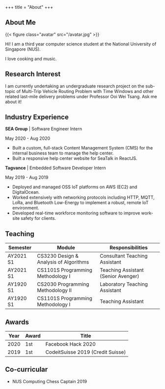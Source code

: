 +++
title = "About"
+++

## About Me

{{< figure class="avatar" src="/avatar.jpg" >}}

Hi! I am a third year computer science student at the National University of Singapore (NUS).

I love cooking and music.

## Research Interest

I am currently undertaking an undergraduate research project on the sub-topic of Multi-Trip Vehicle Routing Problem with Time Windows and other related last-mile delivery problems under Professor Ooi Wei Tsang. Ask me about it!

## Industry Experience

**SEA Group** | Software Engineer Intern

May 2020 - Aug 2020

- Built a custom, full-stack Content Management System (CMS) for the internal business team to manage the help center.
- Built a responsive help center website for SeaTalk in ReactJS.

**Tagvance** | Embedded Software Developer Intern

May 2019 - Aug 2019

- Deployed and managed OSS IoT platforms on AWS (EC2) and DigitalOcean.
- Worked extensively with networking protocols including HTTP, MQTT, LoRa, and Bluetooth Low-Energy
to implement a robust, remote IoT environment.
- Developed real-time workforce monitoring software to improve work-site safety for clients.


## Teaching

Semester | Module | Responsibilities 
------|----|--------
AY2021 S1 | CS3230 Design & Analysis of Algorithms | Consultant Teaching Assistant
AY2021 S1 | CS1101S Programming Methodology I | Teaching Assistant (Senior Avenger)
AY1920 S1 | CS2030 Programming Methodology II | Laboratory Teaching Assistant
AY1920 S1 | CS1101S Programming Methodology I | Teaching Assistant


## Awards

Year | Award | Title 
-----|-------|--------
2020 | 1st  | Facebook Hack 2020
2019 | 1st | CodeitSuisse 2019 (Credit Suisse)

## Co-curricular

- NUS Computing Chess Captain 2019

